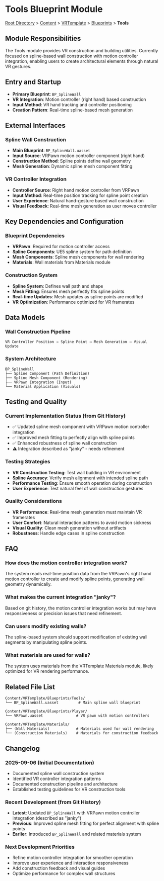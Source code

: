# Tools Blueprint Module

[Root Directory](../../../../CLAUDE.md) > [Content](../../../) > [VRTemplate](../../) > [Blueprints](../) > **Tools**

## Module Responsibilities  
The Tools module provides VR construction and building utilities. Currently focused on spline-based wall construction with motion controller integration, enabling users to create architectural elements through natural VR gestures.

## Entry and Startup
- **Primary Blueprint**: `BP_SplineWall`
- **VR Integration**: Motion controller (right hand) based construction
- **Input Method**: VR hand tracking and controller positioning
- **Creation Pattern**: Real-time spline-based mesh generation

## External Interfaces

### Spline Wall Construction
- **Main Blueprint**: `BP_SplineWall.uasset`
- **Input Source**: VRPawn motion controller component (right hand)
- **Construction Method**: Spline points define wall geometry
- **Mesh Generation**: Dynamic spline mesh component fitting

### VR Controller Integration
- **Controller Source**: Right hand motion controller from VRPawn
- **Input Method**: Real-time position tracking for spline point creation
- **User Experience**: Natural hand-gesture based wall construction
- **Visual Feedback**: Real-time mesh generation as user moves controller

## Key Dependencies and Configuration

### Blueprint Dependencies  
- **VRPawn**: Required for motion controller access
- **Spline Components**: UE5 spline system for path definition
- **Mesh Components**: Spline mesh components for wall rendering
- **Materials**: Wall materials from Materials module

### Construction System
- **Spline System**: Defines wall path and shape
- **Mesh Fitting**: Ensures mesh perfectly fits spline points
- **Real-time Updates**: Mesh updates as spline points are modified
- **VR Optimization**: Performance optimized for VR framerates

## Data Models

### Wall Construction Pipeline
```
VR Controller Position → Spline Point → Mesh Generation → Visual Update
```

### System Architecture
```
BP_SplineWall
├── Spline Component (Path Definition)
├── Spline Mesh Component (Rendering)
├── VRPawn Integration (Input)
└── Material Application (Visuals)
```

## Testing and Quality

### Current Implementation Status (from Git History)
- ✅ Updated spline mesh component with VRPawn motion controller integration
- ✅ Improved mesh fitting to perfectly align with spline points  
- ✅ Enhanced robustness of spline wall construction
- ⚠️ Integration described as "janky" - needs refinement

### Testing Strategies
- **VR Construction Testing**: Test wall building in VR environment
- **Spline Accuracy**: Verify mesh alignment with intended spline path
- **Performance Testing**: Ensure smooth operation during construction
- **User Experience**: Test natural feel of wall construction gestures

### Quality Considerations
- **VR Performance**: Real-time mesh generation must maintain VR framerates
- **User Comfort**: Natural interaction patterns to avoid motion sickness
- **Visual Quality**: Clean mesh generation without artifacts
- **Robustness**: Handle edge cases in spline construction

## FAQ

### How does the motion controller integration work?
The system reads real-time position data from the VRPawn's right hand motion controller to create and modify spline points, generating wall geometry dynamically.

### What makes the current integration "janky"?
Based on git history, the motion controller integration works but may have responsiveness or precision issues that need refinement.

### Can users modify existing walls?
The spline-based system should support modification of existing wall segments by manipulating spline points.

### What materials are used for walls?
The system uses materials from the VRTemplate Materials module, likely optimized for VR rendering performance.

## Related File List
```
Content/VRTemplate/Blueprints/Tools/
└── BP_SplineWall.uasset         # Main spline wall blueprint

Content/VRTemplate/Blueprints/Player/
└── VRPawn.uasset               # VR pawn with motion controllers

Content/VRTemplate/Materials/
├── (Wall Materials)            # Materials used for wall rendering
└── (Construction Materials)    # Materials for construction feedback
```

## Changelog

### 2025-09-06 (Initial Documentation)
- Documented spline wall construction system
- Identified VR controller integration patterns
- Documented construction pipeline and architecture
- Established testing guidelines for VR construction tools

### Recent Development (from Git History)
- **Latest**: Updated `BP_SplineWall` with VRPawn motion controller integration (described as "janky")
- **Previous**: Improved spline mesh fitting for perfect alignment with spline points
- **Earlier**: Introduced `BP_SplineWall` and related materials system

### Next Development Priorities  
- Refine motion controller integration for smoother operation
- Improve user experience and interaction responsiveness
- Add construction feedback and visual guides
- Optimize performance for complex wall structures